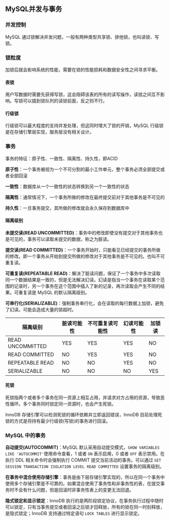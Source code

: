 ## MySQL并发与事务

### 并发控制

MySQL 通过锁解决并发问题，一般有两种类型共享锁、排他锁，也叫读锁、写锁。

### 锁粒度

加锁后就会影响系统的性能，需要在锁的性能损耗和数据安全性之间寻求平衡。

#### 表锁

用户写数据时需要先获得写锁，这会阻碍该表的所有的读写操作，读锁之间互不影响。写锁可以插到锁队列的读锁前面，反之则不行。

#### 行级锁

行级锁可以最大程度的支持并发处理，但这同时增大了锁的开销，MySQL 行级锁是在存储引擎层实现，服务层没有相关设计。

### 事务

事务的特征：原子性、一致性、隔离性、持久性，即ACID

**原子性**：一个事务被视为一个不可分割的最小工作单元，整个事务必须全部提交或者全部回滚

**一致性**：数据库从一个一致性的状态转换到另一个一致性的状态

**隔离性**：通常情况下，一个事务所做的修改在最终提交前对于其他事务是不可见的

**持久性**：一旦事务提交，其所做的修改就会永久保存到数据库中

#### 隔离级别

**未提交读(READ UNCOMMITTED)**：事务中的修改即使没有提交对于其他事务也是可见的，事务可以读取未提交的数据，称之为脏读。

**提交读(READ COMMITTED)**：一个事务开始时，只能看见已经提交的事务所做的修改。即一个事务从开始到提交所做的修改对于其他事务是不可见的。也叫不可重复读。

**可重复读(REPEATABLE READ)**：解决了脏读问题，保证了一个事务中多次读取同一个数据结果是一致的，但是无法解决幻读。幻读是指当一个事务在读取某个范围的记录时，另一个事务在这个范围中插入了新的记录，再次读取会产生不同的结果。可重复读是 MySQL 的默认隔离级别。

**可串行化(SERIALIZABLE)**：强制事务串行化，会在读取的每行数据上加锁，避免了幻读。可能会造成大量的锁超时。

| 隔离级别         | 脏读可能性 | 不可重复读可能性 | 幻读可能性 | 加锁读 |
| ---------------- | ---------- | ---------------- | ---------- | ------ |
| READ UNCOMMITTED | YES        | YES              | YES        | NO     |
| READ COMMITTED   | NO         | YES              | YES        | NO     |
| REPEATABLE READ  | NO         | NO               | YES        | NO     |
| SERIALIZABLE     | NO         | NO               | NO         | YES    |

#### 死锁

死锁指两个或者多个事务在同一资源上相互占用，并请求对方占用的资源，导致恶性循环。多个事务同时锁定同一资源时，也会产生死锁。

InnoDB 存储引擎可以检测死锁的循环依赖并立即返回错误，InnoDB 目前处理死锁的方式是将持有最少行级锁(写锁)的事务进行回滚。

### MySQL 中的事务

**自动提交(AUTOCOMMIT)**：MySQL 默认采用自动提交模式，`SHOW VARIABLES LIKE 'AUTOCOMMIT'`使用命令查看，1 或者 `ON` 表示启用，0 或者 `OFF` 表示禁用。在执行 DDL 相关命令时会强制执行 COMMIT 提交当前活动的事务。可以通过 `SET SESSION TRANSACTION ISOLATION LEVEL READ COMMITTED` 设置事务的隔离级别。

**在事务中混合使用存储引擎**：事务是由下层存储引擎实现的，所以在同一个事务中使用多个存储引擎是不可靠的。如果混合使用了事务性和非事务性的表，在提交事务时不会有什么问题，但是回滚时非事务性表上的变更无法回退。

**隐式锁定和显示锁定**：InnoDB 执行的是两阶段锁定协议，在事务执行过程中随时可以锁定，只有当事务提交或者回滚之后锁才回释放，所有的锁在同一时刻释放，是隐式锁定；InnoDB 支持通过特定语句 `LOCK TABLES` 进行显示锁定。

